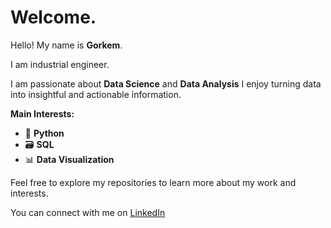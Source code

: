 # Welcome.

Hello! My name is **Gorkem**.

I am industrial engineer.

I am passionate about **Data Science** and **Data Analysis** I enjoy turning data into insightful and actionable information.

**Main Interests:**
- 🎨 **Python**
- 🗃️ **SQL**
- 📊 **Data Visualization**
 
Feel free to explore my repositories to learn more about my work and interests.

You can connect with me on [LinkedIn](https://www.linkedin.com/in/gorkemaydogmus/)
